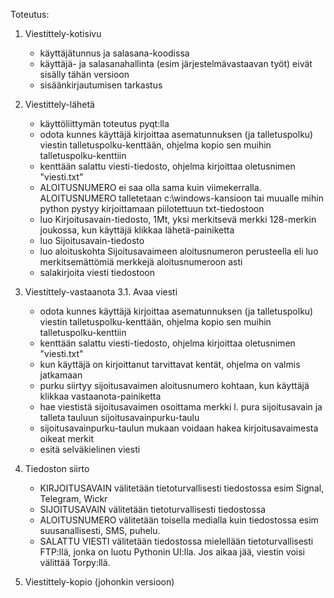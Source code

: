 Toteutus:
1. Viestittely-kotisivu
   - käyttäjätunnus ja salasana-koodissa
   - käyttäjä- ja salasanahallinta (esim järjestelmävastaavan työt) eivät sisälly tähän versioon
   - sisäänkirjautumisen tarkastus
     
2. Viestittely-lähetä
   - käyttöliittymän toteutus pyqt:lla
   - odota kunnes käyttäjä kirjoittaa asematunnuksen (ja talletuspolku) viestin talletuspolku-kenttään, ohjelma kopio sen muihin talletuspolku-kenttiin
   - kenttään salattu viesti-tiedosto, ohjelma kirjoittaa oletusnimen "viesti.txt"
   - ALOITUSNUMERO ei saa olla sama kuin viimekerralla. ALOITUSNUMERO talletetaan c:\windows-kansioon tai muualle mihin python pystyy kirjoittamaan piilotettuun txt-tiedostoon
   - luo Kirjoitusavain-tiedosto, 1Mt, yksi merkitsevä merkki 128-merkin joukossa, kun käyttäjä klikkaa lähetä-painiketta
   - luo Sijoitusavain-tiedosto
   - luo aloituskohta Sijoitusavaimeen aloitusnumeron perusteella eli luo merkitsemättömiä merkkejä aloitusnumeroon asti
   - salakirjoita viesti tiedostoon
     
3. Viestittely-vastaanota
3.1. Avaa viesti
   - odota kunnes käyttäjä kirjoittaa asematunnuksen (ja talletuspolku) viestin talletuspolku-kenttään, ohjelma kopio sen muihin talletuspolku-kenttiin
   - kenttään salattu viesti-tiedosto, ohjelma kirjoittaa oletusnimen "viesti.txt"
   - kun käyttäjä on kirjoittanut tarvittavat kentät, ohjelma on valmis jatkamaan
   - purku siirtyy sijoitusavaimen aloitusnumero kohtaan, kun käyttäjä klikkaa vastaanota-painiketta
   - hae viestistä sijoitusavaimen osoittama merkki l. pura sijoitusavain ja talleta tauluun sijoitusavainpurku-taulu
   - sijoitusavainpurku-taulun mukaan voidaan hakea kirjoitusavaimesta oikeat merkit
   - esitä selväkielinen viesti

4. Tiedoston siirto
   - KIRJOITUSAVAIN välitetään tietoturvallisesti tiedostossa esim Signal, Telegram, Wickr
   - SIJOITUSAVAIN välitetään tietoturvallisesti tiedostossa
   - ALOITUSNUMERO välitetään toisella medialla kuin tiedostossa esim suusanallisesti, SMS, puhelu.
   - SALATTU VIESTI välitetään tiedostossa mielellään tietoturvallisesti FTP:llä, jonka on luotu Pythonin UI:lla. Jos aikaa jää, viestin voisi välittää Torpy:llä.

5. Viestittely-kopio (johonkin versioon)
